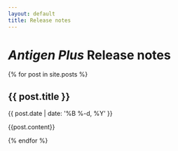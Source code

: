 ```yaml
---
layout: default
title: Release notes
---
```


# _Antigen Plus_ Release notes

{% for post in site.posts %}

## {{ post.title }}

{{ post.date | date: '%B %-d, %Y' }}

{{post.content}}

{% endfor %}
